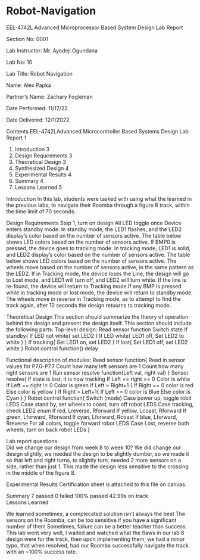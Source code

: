 # Robot-Navigation

EEL-4742L Advanced Microprocessor Based System Design Lab Report





Section No:
0001


Lab Instructor:
Mr. Ayodeji Ogundana


Lab No:
10


Lab Title:
Robot Navigation


Name:
Alex Papka


Partner’s Name:
Zachary Fogleman


Date Performed:
11/17/22


Date Delivered:
12/1/2022





Contents
EEL-4742LAdvanced Microcontroller Based Systems Design Lab Report	1
1.	Introduction	3
2.	Design Requirements	3
3.	Theoretical Design	3
4.	Synthesized Design	4
5.	Experimental Results	4
6.	Summary	4
7.	Lessons Learned	5


Introduction
In this lab, students were tasked with using what the learned in the previous labs, to navigate their Roomba through a figure 8 track, within the time limit of 70 seconds.  

Design Requirements
Step 1, turn on design
All LED toggle once
Device enters standby mode.
In standby mode, the LED1 flashes, and the LED2 display’s color based on the number of sensors active. The table below shows LED colors based on the number of sensors active.
If BMP0 is pressed, the device goes to tracking mode.
In tracking mode, LED1 is solid, and LED2 display’s color based on the number of sensors active. The table below shows LED colors based on the number of sensors active.
The wheels move based on the number of sensors active, in the same pattern as the LED2.
If in Tracking mode, the device loses the Line, the design will go to Lost mode, and LED1 will turn off, and LED2 will turn white. If the line is re-found, the device will return to Tracking mode
If any BMP is pressed while in tracking mode or lost mode, the device will return to  standby mode.
The wheels move in reverse in Tracking mode, as to attempt to find the track again, after 10 seconds the design retuurns to tracking mode.
   
   
Theoretical Design
This section should summarize the theory of operation behind the design and present the design itself.  This section should include the following parts:
Top-level design: 
 Read sensor function
Switch state
If standby{
If LED not white{
set LED2
}
If LED white{
LED1 off, Set LED2 to white
}
}
If tracking{
Set LED1 on, set LED2
}
If lost{
Set LED1 off, set LED2 white
}
Robot control function()
delay


Functional description of modules: 
 Read sensor function{
Read in sensor values for P7.0-P7.7
Count how many left sensors are 1
Count how many right sensors are 1
Run sensor resolve function(Left val, right val)
}
Sensor resolve{
If state is lost, it is now tracking
If Left == right == 0
Color is white
If Left == right != 0
Color is green
If Left > Right+1 {
If Right == 0 color is red
Else color is yellow
}
If Right > Left+1{
If Left == 0 color is Blue
Else color is Cyan
}
}
Robot control function{
Switch (mode)
	Case power up,  toggle robit LEDS
	Case stand by, set wheels to coast, turn off robot LEDS
	Case tracking, check LED2 enum
	If red, Lreverse, Rforward
	If yellow, Lcoast, Rforward
	If green, Lforward, Rforward
	If cyan, Lforward, Rcoast
	If blue, Lforward, Rreverse
	For all colors, toggle forward robot LEDS
	Case Lost, reverse both wheels, turn on back robot LEDs
}
 


Lab report questions.  
Did we change our design from week 8 to week 10?
We did change our design slightly, we needed the design to be slightly dumber, so we made it so that left and right turns, to slightly turn, needed 2 more sensors on a side, rather than just 1. This made the design less sensitive to the crossing in the middle of the figure 8. 


Experimental Results
Certification sheet is attached to this file on canvas.  
 

Summary
7 passed
0 failed
100% passed
42.99s on track   
Lessons Learned

We learned sometimes, a complecated solution isn’t always the best
The sensors on the Roomba, can be too sensitive if you have a significant number of them
Sometimes, failure can be a better teacher than success.
This lab went very well, I waited and watched what the flaws in our lab 8 design were for the track, then upon implementing them, we had a minor typo, that when resolved, had our Roomba successfully navigate the track with an ~100% success rate.



	
